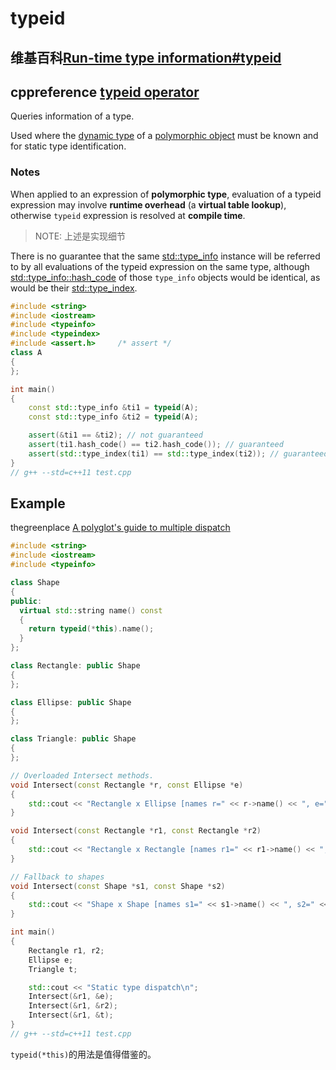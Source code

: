 # typeid



## 维基百科[Run-time type information#typeid](https://en.wikipedia.org/wiki/Run-time_type_information#typeid)



## cppreference [typeid operator](https://en.cppreference.com/w/cpp/language/typeid)

Queries information of a type.

Used where the [dynamic type](https://en.cppreference.com/w/cpp/language/type#Dynamic_type) of a [polymorphic object](https://en.cppreference.com/w/cpp/language/object#Polymorphic_objects) must be known and for static type identification.

### Notes

When applied to an expression of **polymorphic type**, evaluation of a typeid expression may involve **runtime overhead** (a **virtual table lookup**), otherwise `typeid` expression is resolved at **compile time**.

> NOTE: 上述是实现细节

There is no guarantee that the same [std::type_info](https://en.cppreference.com/w/cpp/types/type_info) instance will be referred to by all evaluations of the typeid expression on the same type, although [std::type_info::hash_code](https://en.cppreference.com/w/cpp/types/type_info/hash_code) of those `type_info` objects would be identical, as would be their [std::type_index](https://en.cppreference.com/w/cpp/types/type_index).

```C++
#include <string>
#include <iostream>
#include <typeinfo>
#include <typeindex>
#include <assert.h>     /* assert */
class A
{
};

int main()
{
	const std::type_info &ti1 = typeid(A);
	const std::type_info &ti2 = typeid(A);

	assert(&ti1 == &ti2); // not guaranteed
	assert(ti1.hash_code() == ti2.hash_code()); // guaranteed
	assert(std::type_index(ti1) == std::type_index(ti2)); // guaranteed
}
// g++ --std=c++11 test.cpp

```



## Example

thegreenplace [A polyglot's guide to multiple dispatch](https://eli.thegreenplace.net/2016/a-polyglots-guide-to-multiple-dispatch/)

```C++
#include <string>
#include <iostream>
#include <typeinfo>

class Shape
{
public:
  virtual std::string name() const
  {
    return typeid(*this).name();
  }
};

class Rectangle: public Shape
{
};

class Ellipse: public Shape
{
};

class Triangle: public Shape
{
};

// Overloaded Intersect methods.
void Intersect(const Rectangle *r, const Ellipse *e)
{
	std::cout << "Rectangle x Ellipse [names r=" << r->name() << ", e=" << e->name() << "]\n";
}

void Intersect(const Rectangle *r1, const Rectangle *r2)
{
	std::cout << "Rectangle x Rectangle [names r1=" << r1->name() << ", r2=" << r2->name() << "]\n";
}

// Fallback to shapes
void Intersect(const Shape *s1, const Shape *s2)
{
	std::cout << "Shape x Shape [names s1=" << s1->name() << ", s2=" << s2->name() << "]\n";
}

int main()
{
	Rectangle r1, r2;
	Ellipse e;
	Triangle t;

	std::cout << "Static type dispatch\n";
	Intersect(&r1, &e);
	Intersect(&r1, &r2);
	Intersect(&r1, &t);
}
// g++ --std=c++11 test.cpp

```

`typeid(*this)`的用法是值得借鉴的。